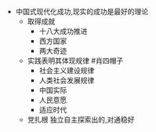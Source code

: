- 中国式现代化成功,现实的成功是最好的理论
	- 取得成就
		- 十八大成功推进
		- 西方国家
		- 两大奇迹
	- 实践表明其体现规律 #肖四帽子 
		- 社会主义建设规律
		- 人类社会发展规律
		- 中国实际
		- 人民意愿
		- 适应时代
	- 党扎根 独立自主探索出的,对通稳好